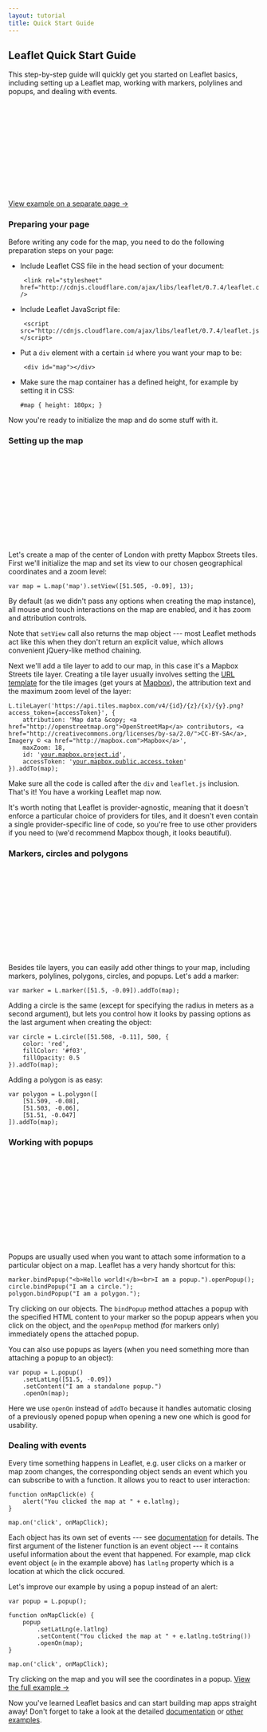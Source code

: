 ```yaml
---
layout: tutorial
title: Quick Start Guide
---
```


## Leaflet Quick Start Guide

This step-by-step guide will quickly get you started on Leaflet basics, including setting up a Leaflet map, working with markers, polylines and popups, and dealing with events.


<div id="map" class="map" style="height: 180px"></div>

[View example on a separate page &rarr;](quick-start-example.html)


### Preparing your page

Before writing any code for the map, you need to do the following preparation steps on your page:

 * Include Leaflet CSS file in the head section of your document:

		<link rel="stylesheet" href="http://cdnjs.cloudflare.com/ajax/libs/leaflet/0.7.4/leaflet.css" />

 * Include Leaflet JavaScript file:

		<script src="http://cdnjs.cloudflare.com/ajax/libs/leaflet/0.7.4/leaflet.js"></script>

 * Put a `div` element with a certain `id` where you want your map to be:

		<div id="map"></div>

 * Make sure the map container has a defined height, for example by setting it in CSS:

	<pre><code class="css">#map { height: 180px; }</code></pre>

Now you're ready to initialize the map and do some stuff with it.


### Setting up the map

<div id="map1" class="map" style="height: 180px"></div>


Let's create a map of the center of London with pretty Mapbox Streets tiles. First we'll initialize the map and set its view to our chosen geographical coordinates and a zoom level:

	var map = L.map('map').setView([51.505, -0.09], 13);

By default (as we didn't pass any options when creating the map instance), all mouse and touch interactions on the map are enabled, and it has zoom and attribution controls.

Note that `setView` call also returns the map object --- most Leaflet methods act like this when they don't return an explicit value, which allows convenient jQuery-like method chaining.

Next we'll add a tile layer to add to our map, in this case it's a Mapbox Streets tile layer. Creating a tile layer usually involves setting the [URL template](http://leafletjs.com/reference.html#url-template) for the tile images (get yours at [Mapbox](http://mapbox.com)), the attribution text and the maximum zoom level of the layer:

<pre><code class="javascript">L.tileLayer('https://api.tiles.mapbox.com/v4/{id}/{z}/{x}/{y}.png?access_token={accessToken}', {
	attribution: 'Map data &amp;copy; <span class="text-cut" data-cut="[&hellip;]">&lt;a href="http://openstreetmap.org"&gt;OpenStreetMap&lt;/a&gt; contributors, &lt;a href="http://creativecommons.org/licenses/by-sa/2.0/"&gt;CC-BY-SA&lt;/a&gt;, Imagery &copy; &lt;a href="http://mapbox.com"&gt;Mapbox&lt;/a&gt;</span>',
	maxZoom: 18,
	id: '<a href="https://www.mapbox.com/projects/">your.mapbox.project.id</a>',
	accessToken: '<a href="https://www.mapbox.com/account/apps/">your.mapbox.public.access.token</a>'
}).addTo(map);</code></pre>

Make sure all the code is called after the `div` and `leaflet.js` inclusion. That's it! You have a working Leaflet map now.

It's worth noting that Leaflet is provider-agnostic, meaning that it doesn't enforce a particular choice of providers for tiles, and it doesn't even contain a single provider-specific line of code, so you're free to use other providers if you need to (we'd recommend Mapbox though, it looks beautiful).


### Markers, circles and polygons

<div id="map2" class="map" style="height: 180px"></div>

Besides tile layers, you can easily add other things to your map, including markers, polylines, polygons, circles, and popups. Let's add a marker:

	var marker = L.marker([51.5, -0.09]).addTo(map);

Adding a circle is the same (except for specifying the radius in meters as a second argument), but lets you control how it looks by passing options as the last argument when creating the object:

	var circle = L.circle([51.508, -0.11], 500, {
		color: 'red',
		fillColor: '#f03',
		fillOpacity: 0.5
	}).addTo(map);

Adding a polygon is as easy:

	var polygon = L.polygon([
		[51.509, -0.08],
		[51.503, -0.06],
		[51.51, -0.047]
	]).addTo(map);


### Working with popups

<div id="map3" class="map" style="height: 180px"></div>

Popups are usually used when you want to attach some information to a particular object on a map. Leaflet has a very handy shortcut for this:

	marker.bindPopup("<b>Hello world!</b><br>I am a popup.").openPopup();
	circle.bindPopup("I am a circle.");
	polygon.bindPopup("I am a polygon.");

Try clicking on our objects. The `bindPopup` method attaches a popup with the specified HTML content to your marker so the popup appears when you click on the object, and the `openPopup` method (for markers only) immediately opens the attached popup.

You can also use popups as layers (when you need something more than attaching a popup to an object):

	var popup = L.popup()
		.setLatLng([51.5, -0.09])
		.setContent("I am a standalone popup.")
		.openOn(map);

Here we use `openOn` instead of `addTo` because it handles automatic closing of a previously opened popup when opening a new one which is good for usability.


### Dealing with events

Every time something happens in Leaflet, e.g. user clicks on a marker or map zoom changes, the corresponding object sends an event which you can subscribe to with a function. It allows you to react to user interaction:

	function onMapClick(e) {
		alert("You clicked the map at " + e.latlng);
	}

	map.on('click', onMapClick);

Each object has its own set of events --- see [documentation](../reference.html) for details. The first argument of the listener function is an event object --- it contains useful information about the event that happened. For example, map click event object (`e` in the example above) has `latlng` property which is a location at which the click occured.

Let's improve our example by using a popup instead of an alert:

	var popup = L.popup();

	function onMapClick(e) {
		popup
			.setLatLng(e.latlng)
			.setContent("You clicked the map at " + e.latlng.toString())
			.openOn(map);
	}

	map.on('click', onMapClick);

Try clicking on the map and you will see the coordinates in a popup. <a target="_blank" href="quick-start-example.html">View the full example &rarr;</a>

Now you've learned Leaflet basics and can start building map apps straight away! Don't forget to take a look at the detailed <a href="../reference.html">documentation</a> or <a href="../examples.html">other examples</a>.

<script>

	var map = L.map('map').setView([51.505, -0.09], 13);

	L.tileLayer(MB_URL, {attribution: MB_ATTR, id: 'mapbox.streets'}).addTo(map);

	L.marker([51.5, -0.09]).addTo(map)
		.bindPopup("<b>Hello world!</b><br />I am a popup.").openPopup();

	L.circle([51.508, -0.11], 500, {
		color: 'red',
		fillColor: '#f03',
		fillOpacity: 0.5
	}).addTo(map).bindPopup("I am a circle.");

	L.polygon([
		[51.509, -0.08],
		[51.503, -0.06],
		[51.51, -0.047]
	]).addTo(map).bindPopup("I am a polygon.");


	/*var popup = L.popup();

	function onMapClick(e) {
		popup
			.setLatLng(e.latlng)
			.setContent("You clicked the map at " + e.latlng.toString())
			.openOn(map);
	}

	map.on('click', onMapClick);*/



	var map1 = L.map('map1').setView([51.505, -0.09], 13);
	L.tileLayer(MB_URL, {attribution: MB_ATTR, id: 'mapbox.streets'}).addTo(map1);



	var map2 = L.map('map2').setView([51.505, -0.09], 13);
	L.tileLayer(MB_URL, {attribution: MB_ATTR, id: 'mapbox.streets'}).addTo(map2);

	L.marker([51.5, -0.09]).addTo(map2);

	L.circle([51.508, -0.11], 500, {
		color: 'red',
		fillColor: '#f03',
		fillOpacity: 0.5
	}).addTo(map2);

	L.polygon([
		[51.509, -0.08],
		[51.503, -0.06],
		[51.51, -0.047]
	]).addTo(map2);



	var map3 = L.map('map3').setView([51.505, -0.09], 13);
	L.tileLayer(MB_URL, {attribution: MB_ATTR, id: 'mapbox.streets'}).addTo(map3);

	L.marker([51.5, -0.09]).addTo(map3)
		.bindPopup("<b>Hello world!</b><br />I am a popup.").openPopup();

	L.circle([51.508, -0.11], 500, {
		color: 'red',
		fillColor: '#f03',
		fillOpacity: 0.5
	}).addTo(map3).bindPopup("I am a circle.");

	L.polygon([
		[51.509, -0.08],
		[51.503, -0.06],
		[51.51, -0.047]
	]).addTo(map3).bindPopup("I am a polygon.");

</script>
